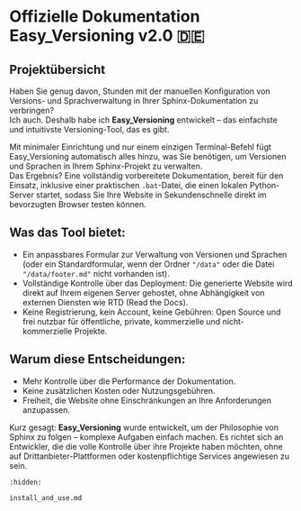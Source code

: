 # Offizielle Dokumentation Easy_Versioning v2.0 🇩🇪

## Projektübersicht  

Haben Sie genug davon, Stunden mit der manuellen Konfiguration von Versions- und Sprachverwaltung in Ihrer Sphinx-Dokumentation zu verbringen?  
Ich auch. Deshalb habe ich **Easy_Versioning** entwickelt – das einfachste und intuitivste Versioning-Tool, das es gibt.  

Mit minimaler Einrichtung und nur einem einzigen Terminal-Befehl fügt Easy_Versioning automatisch alles hinzu, was Sie benötigen, um Versionen und Sprachen in Ihrem Sphinx-Projekt zu verwalten.  
Das Ergebnis? Eine vollständig vorbereitete Dokumentation, bereit für den Einsatz, inklusive einer praktischen `.bat`-Datei, die einen lokalen Python-Server startet, sodass Sie Ihre Website in Sekundenschnelle direkt im bevorzugten Browser testen können.  

## Was das Tool bietet:  
 - Ein anpassbares Formular zur Verwaltung von Versionen und Sprachen (oder ein Standardformular, wenn der Ordner `"/data"` oder die Datei `"/data/footer.md"` nicht vorhanden ist).  
 - Vollständige Kontrolle über das Deployment: Die generierte Website wird direkt auf Ihrem eigenen Server gehostet, ohne Abhängigkeit von externen Diensten wie RTD (Read the Docs).  
 - Keine Registrierung, kein Account, keine Gebühren: Open Source und frei nutzbar für öffentliche, private, kommerzielle und nicht-kommerzielle Projekte.  

## Warum diese Entscheidungen:  
- Mehr Kontrolle über die Performance der Dokumentation.  
- Keine zusätzlichen Kosten oder Nutzungsgebühren.  
- Freiheit, die Website ohne Einschränkungen an Ihre Anforderungen anzupassen.  

Kurz gesagt: **Easy_Versioning** wurde entwickelt, um der Philosophie von Sphinx zu folgen – komplexe Aufgaben einfach machen. Es richtet sich an Entwickler, die die volle Kontrolle über ihre Projekte haben möchten, ohne auf Drittanbieter-Plattformen oder kostenpflichtige Services angewiesen zu sein.

```{toctree}
:hidden:

install_and_use.md
```
